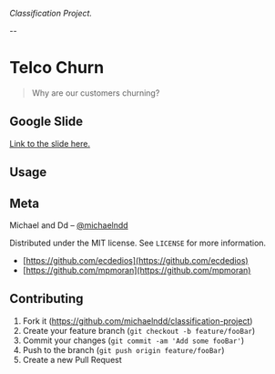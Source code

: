 _Classification Project._

--

# Telco Churn
> Why are our customers churning?




## Google Slide

[Link to the slide here.](https://docs.google.com/presentation/d/1r3u7VIg-BW7_NnOiPmCGT0plU2jwh5i2QA9M7XHWwPw)


## Usage




## Meta

Michael and Dd – [@michaelndd](https://github.com/michaelndd)

Distributed under the MIT license. See ``LICENSE`` for more information.

- [https://github.com/ecdedios](https://github.com/ecdedios)
- [https://github.com/mpmoran](https://github.com/mpmoran)

## Contributing

1. Fork it (<https://github.com/michaelndd/classification-project>)
2. Create your feature branch (`git checkout -b feature/fooBar`)
3. Commit your changes (`git commit -am 'Add some fooBar'`)
4. Push to the branch (`git push origin feature/fooBar`)
5. Create a new Pull Request